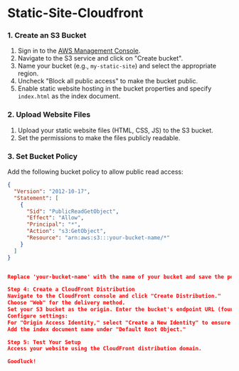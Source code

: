 # Static-Site-Cloudfront


### 1. Create an S3 Bucket

1. Sign in to the [AWS Management Console](https://aws.amazon.com/console/).
2. Navigate to the S3 service and click on "Create bucket".
3. Name your bucket (e.g., `my-static-site`) and select the appropriate region.
4. Uncheck "Block all public access" to make the bucket public.
5. Enable static website hosting in the bucket properties and specify `index.html` as the index document.

### 2. Upload Website Files

1. Upload your static website files (HTML, CSS, JS) to the S3 bucket.
2. Set the permissions to make the files publicly readable.

### 3. Set Bucket Policy

Add the following bucket policy to allow public read access:

```json
{
  "Version": "2012-10-17",
  "Statement": [
    {
      "Sid": "PublicReadGetObject",
      "Effect": "Allow",
      "Principal": "*",
      "Action": "s3:GetObject",
      "Resource": "arn:aws:s3:::your-bucket-name/*"
    }
  ]
}


Replace 'your-bucket-name' with the name of your bucket and save the policy.

Step 4: Create a CloudFront Distribution
Navigate to the CloudFront console and click "Create Distribution."
Choose "Web" for the delivery method.
Set your S3 bucket as the origin. Enter the bucket's endpoint URL (found in the S3 bucket properties under "Static website hosting").
Configure settings:
For "Origin Access Identity," select "Create a New Identity" to ensure only CloudFront can access your S3 bucket.
Add the index document name under "Default Root Object."

Step 5: Test Your Setup
Access your website using the CloudFront distribution domain.

Goodluck!
